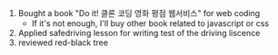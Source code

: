 1. Bought a book "Do it! 클론 코딩 영화 평점 웹서비스" for web coding
   * If it's not enough, I'll buy other book related to javascript or css
2. Applied safedriving lesson for writing test of the driving liscence
3. reviewed red-black tree
